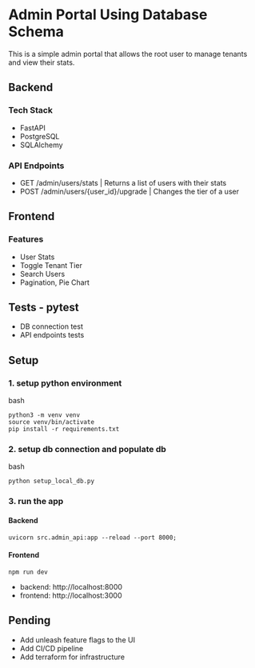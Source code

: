 # Admin Portal Using Database Schema

This is a simple admin portal that allows the root user to manage tenants and view their stats.

## Backend

### Tech Stack
- FastAPI
- PostgreSQL
- SQLAlchemy

### API Endpoints
- GET /admin/users/stats | Returns a list of users with their stats
- POST /admin/users/{user_id}/upgrade | Changes the tier of a user

## Frontend

### Features
- User Stats
- Toggle Tenant Tier
- Search Users
- Pagination, Pie Chart

## Tests - pytest

- DB connection test
- API endpoints tests 

## Setup 

### 1. setup python environment

bash
```
python3 -m venv venv
source venv/bin/activate
pip install -r requirements.txt
```

### 2. setup db connection and populate db

bash
```
python setup_local_db.py
```

### 3. run the app

#### Backend

```
uvicorn src.admin_api:app --reload --port 8000;      
```

#### Frontend

```
npm run dev
```

- backend: http://localhost:8000
- frontend: http://localhost:3000


## Pending

- Add unleash feature flags to the UI
- Add CI/CD pipeline
- Add terraform for infrastructure

